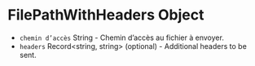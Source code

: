 # FilePathWithHeaders Object

* `chemin d’accès` String - Chemin d’accès au fichier à envoyer.
* `headers` Record<string, string> (optional) - Additional headers to be sent.
